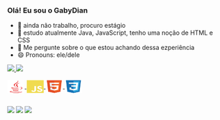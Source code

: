### Olá! Eu sou o GabyDian

- 🔭 ainda não trabalho, procuro estágio
- 🌱 estudo atualmente Java, JavaScript, tenho uma noção de HTML e CSS
- 💬 Me pergunte sobre o que estou achando dessa ezperiência
- 😄 Pronouns: ele/dele

<div>
<a href="https://github.com/gabydian">
<img height= "180em" src="https://github-readme-stats.vercel.app/api?username=gabydian&show_icons=true&theme=dark&include_all_commits=true%count_private=true"/>
<img height= "180em" src="https://github-readme-stats.vercel.app/api/top-langs/?username=gabydian&layout=compact&langs_count=16&theme=dark"/>
</div>

<div style="display: inline_block"><br>
   <img align="center" alt="Gaby-Java" height="30" width="40" src="https://raw.githubusercontent.com/devicons/devicon/master/icons/java/java-plain.svg">
  <img align="center" alt="Gaby-Js" height="30" width="40" src="https://raw.githubusercontent.com/devicons/devicon/master/icons/javascript/javascript-plain.svg">
    <img align="center" alt="Gaby-HTML" height="30" width="40" src="https://raw.githubusercontent.com/devicons/devicon/master/icons/html5/html5-original.svg">
      <img align="center" alt="Gaby-CSS" height="30" width="40" src="https://raw.githubusercontent.com/devicons/devicon/master/icons/css3/css3-original.svg">


</div>

##
<div>
<a href="www.linkedin.com/in/gabriel-dian-de-oliveira-17b6001a5"><img src="https://img.shields.io/badge/linkedin-%230077B5.svg?style=for-the-badge&logo=linkedin&logoColor=white"></a>
<a href="https://twitter.com/GabyDian01"><img src="https://img.shields.io/badge/X-%23000000.svg?style=for-the-badge&logo=X&logoColor=white"></a>
<a href="https://www.instagram.com/gabriel.oliveira2.4/"><img src="https://img.shields.io/badge/Instagram-%23E4405F.svg?style=for-the-badge&logo=Instagram&logoColor=white"></a>
</div>
